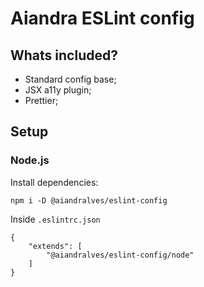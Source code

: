 # Aiandra ESLint config

## Whats included?

- Standard config base;
- JSX a11y plugin;
- Prettier;

## Setup

### Node.js

Install dependencies:
```
npm i -D @aiandralves/eslint-config
```
Inside `.eslintrc.json`
```
{
    "extends": [
        "@aiandralves/eslint-config/node"
    ]
}
```
